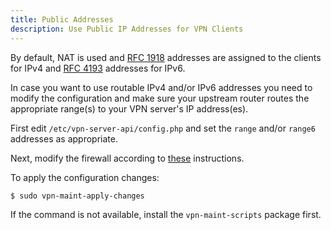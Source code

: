 ```yaml
---
title: Public Addresses
description: Use Public IP Addresses for VPN Clients
---
```


By default, NAT is used and [RFC 1918](https://tools.ietf.org/html/rfc1918) 
addresses are assigned to the clients for IPv4 and 
[RFC 4193](https://tools.ietf.org/html/rfc4193) addresses for IPv6.

In case you want to use routable IPv4 and/or IPv6 addresses you need to 
modify the configuration and make sure your upstream router routes the 
appropriate range(s) to your VPN server's IP address(es).

First edit `/etc/vpn-server-api/config.php` and set the `range` and/or `range6` 
addresses as appropriate.

Next, modify the firewall according to 
[these](FIREWALL.md#public-ip-addresses-for-vpn-clients) instructions.

To apply the configuration changes:

    $ sudo vpn-maint-apply-changes

If the command is not available, install the `vpn-maint-scripts` package first.
